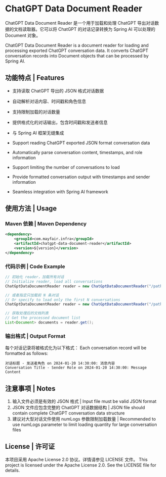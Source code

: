 # ChatGPT Data Document Reader

ChatGPT Data Document Reader 是一个用于加载和处理 ChatGPT 导出对话数据的文档读取器。它可以将 ChatGPT 的对话记录转换为 Spring AI 可以处理的 Document 对象。

ChatGPT Data Document Reader is a document reader for loading and processing exported ChatGPT conversation data. It converts ChatGPT conversation records into Document objects that can be processed by Spring AI.

## 功能特点 | Features

- 支持读取 ChatGPT 导出的 JSON 格式对话数据
- 自动解析对话内容、时间戳和角色信息
- 支持限制加载的对话数量
- 提供格式化的对话输出，包含时间戳和发送者信息
- 与 Spring AI 框架无缝集成

- Support reading ChatGPT exported JSON format conversation data
- Automatically parse conversation content, timestamps, and role information
- Support limiting the number of conversations to load
- Provide formatted conversation output with timestamps and sender information
- Seamless integration with Spring AI framework

## 使用方法 | Usage

### Maven 依赖 | Maven Dependency

```xml
<dependency>
    <groupId>com.mayfair.infra</groupId>
    <artifactId>chatgpt-data-document-reader</artifactId>
    <version>${version}</version>
</dependency>
```

### 代码示例 | Code Example

```java
// 初始化 reader，加载所有对话
// Initialize reader, load all conversations
ChatGptDataDocumentReader reader = new ChatGptDataDocumentReader("/path/to/chatgpt/data.json");

// 或者指定只加载前 N 条对话
// Or specify to load only the first N conversations
ChatGptDataDocumentReader reader = new ChatGptDataDocumentReader("/path/to/chatgpt/data.json", 10);

// 获取处理后的文档列表
// Get the processed document list
List<Document> documents = reader.get();
```

### 输出格式 | Output Format

每个对话记录将被格式化为以下格式：
Each conversation record will be formatted as follows:

```
对话标题 - 发送者角色 on 2024-01-20 14:30:00: 消息内容
Conversation Title - Sender Role on 2024-01-20 14:30:00: Message Content
```

## 注意事项 | Notes

1. 输入文件必须是有效的 JSON 格式 | Input file must be valid JSON format
2. JSON 文件应包含完整的 ChatGPT 对话数据结构 | JSON file should contain complete ChatGPT conversation data structure
3. 建议对大型对话文件使用 numLogs 参数限制加载数量 | Recommended to use numLogs parameter to limit loading quantity for large conversation files

## License | 许可证

本项目采用 Apache License 2.0 协议。详情请参见 LICENSE 文件。
This project is licensed under the Apache License 2.0. See the LICENSE file for details. 
